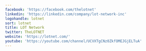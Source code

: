 ```yaml
---
facebook: 'https://facebook.com/thelotnet'
linkedin: 'https://linkedin.com/company/lot-network-inc'
logohandle: lotnet
sort: lotnet
title: LOT Network
twitter: TheLOTNET
website: 'https://lotnet.com/'
youtube: 'https://youtube.com/channel/UCVXTgCNz0ZkfOMEJGjELTuA'
---
```

